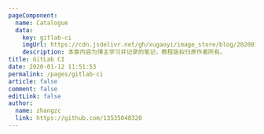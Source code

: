 ```yaml
---
pageComponent:
  name: Catalogue
  data:
    key: gitlab-ci
    imgUrl: https://cdn.jsdelivr.net/gh/xugaoyi/image_store/blog/20200112120340.png
    description: 本章内容为博主学习并记录的笔记，教程版权归原作者所有。
title: GitLab CI
date: 2020-01-12 11:51:53
permalink: /pages/gitlab-ci
article: false
comment: false
editLink: false
author:
  name: zhangzc
  link: https://github.com/13535048320
---
```

